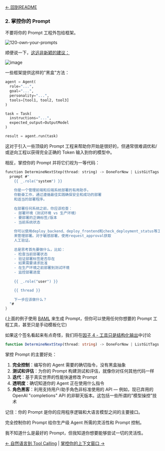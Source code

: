 [← 回到README](https://github.com/humanlayer/12-factor-agents/blob/main/README.md)

### 2. 掌控你的 Prompt

不要将你的 Prompt 工程外包给框架。

![120-own-your-prompts](https://github.com/humanlayer/12-factor-agents/blob/main/img/120-own-your-prompts.png)

顺便说一下，[这远非新颖的建议：](https://hamel.dev/blog/posts/prompt/)

![image](https://github.com/user-attachments/assets/575bab37-0f96-49fb-9ce3-9a883cdd420b)

一些框架提供这样的"黑盒"方法：

```python
agent = Agent(
  role="...",
  goal="...",
  personality="...",
  tools=[tool1, tool2, tool3]
)

task = Task(
  instructions="...",
  expected_output=OutputModel
)

result = agent.run(task)
```

这对于引入一些顶级的 Prompt 工程来帮助你开始是很好的，但通常很难调优和/或逆向工程以获得完全正确的 Token 输入到你的模型中。

相反，掌控你的 Prompt 并将它们视为一等代码：

```rust
function DetermineNextStep(thread: string) -> DoneForNow | ListGitTags | DeployBackend | DeployFrontend | RequestMoreInformation {
  prompt #"
    {{ _.role("system") }}
    
    你是一个管理前端和后端系统部署的有用助手。
    你勤奋工作，通过遵循最佳实践确保安全和成功的部署
    和适当的部署程序。
    
    在部署任何系统之前，你应该检查：
    - 部署环境（测试环境 vs 生产环境）
    - 要部署的正确标签/版本
    - 当前系统状态
    
    你可以使用deploy_backend、deploy_frontend和check_deployment_status等工具
    来管理部署。对于敏感部署，使用request_approval获取
    人工验证。
    
    总是思考首先要做什么，比如：
    - 检查当前部署状态
    - 验证部署标签是否存在
    - 如果需要请求批准
    - 在生产环境之前部署到测试环境
    - 监控部署进度
    
    {{ _.role("user") }}

    {{ thread }}
    
    下一步应该做什么？
  "#
}
```

 (上面的例子使用 [BAML](https://github.com/boundaryml/baml) 来生成 Prompt，但你可以使用任何你想要的 Prompt 工程工具，甚至只是手动模板化它)

如果这个签名看起来有点奇怪，我们将在[因子 4 - 工具只是结构化输出](https://github.com/humanlayer/12-factor-agents/blob/main/content/factor-04-tools-are-structured-outputs.md)中讨论

```typescript
function DetermineNextStep(thread: string) -> DoneForNow | ListGitTags | DeployBackend | DeployFrontend | RequestMoreInformation {
```

掌控 Prompt 的主要好处：

1. **完全控制**：编写你的 Agent 需要的确切指令，没有黑盒抽象
2. **测试和评估**：为你的 Prompt 构建测试和评估，就像你对任何其他代码一样
3. **迭代**：基于真实世界的性能快速修改 Prompt
4. **透明度**：确切知道你的 Agent 正在使用什么指令
5. **角色黑客**：利用支持用户/助手角色非标准使用的 API — 例如，现已弃用的 OpenAI "completions" API 的非聊天版本。这包括一些所谓的"模型操控"技术

记住：你的 Prompt 是你的应用程序逻辑和大语言模型之间的主要接口。

完全控制你的 Prompt 给你生产级 Agent 所需的灵活性和 Prompt 控制。

我不知道什么是最好的 Prompt，但我知道你想要能够尝试一切的灵活性。

[← 自然语言到 Tool Calling](https://github.com/humanlayer/12-factor-agents/blob/main/content/factor-01-natural-language-to-tool-calls.md) | [掌控你的上下文窗口 →](https://github.com/humanlayer/12-factor-agents/blob/main/content/factor-03-own-your-context-window.md)